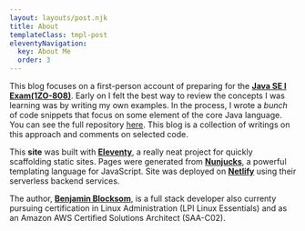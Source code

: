 ```yaml
---
layout: layouts/post.njk
title: About 
templateClass: tmpl-post
eleventyNavigation:
  key: About Me
  order: 3
---
```

This blog focuses on a first-person account of preparing for the **[Java SE I Exam(1ZO-808)](https://education.oracle.com/java-se-8-programmer-i/pexam_1Z0-808)**. Early on I felt the best way to review the concepts I was learning was by writing my own examples. In the process, I wrote a *bunch* of code snippets that focus on some element of the core Java language. You can see the full repository [here](https://github.com/Benjamin-Blocksom/java-oca-prep). This blog is a collection of writings on this approach and comments on selected code.

This **site** was built with **[Eleventy](https://www.11ty.dev/)**, a really neat project for quickly scaffolding static sites. Pages were generated from **[Nunjucks](https://mozilla.github.io/nunjucks/)**, a powerful templating language for JavaScript. Site was deployed on **[Netlify](http://www.netlify.com)** using their serverless backend services. 

The author, **[Benjamin Blocksom](http://benjaminblocksom.com)**, is a full stack developer also currenty pursuing certification in Linux Administration (LPI Linux Essentials) and as an Amazon AWS Certified Solutions Architect (SAA-C02). 
